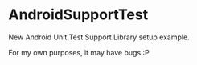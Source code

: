# AndroidSupportTest

New Android Unit Test Support Library setup example. 

For my own purposes, it may have bugs :P
